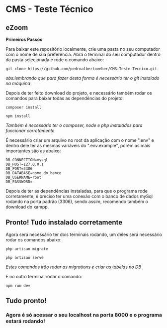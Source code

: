 # CMS - Teste Técnico
## eZoom

**Primeiros Passos**

Para baixar este repositório localmente, crie uma pasta no seu computador com o nome de sua preferência.
Abra o terminal do seu computador dentro da pasta selecionada e rode o comando abaixo: 

```
git clone https://github.com/pedroalbertoveber/CMS-Teste-Tecnico.git
```

*obs:lembrando que para fazer desta forma é necessário ter o git instalado na máquina*

Depois de ter feito download do projeto, e necessário também rodar os comandos para baixar todas as dependências do projeto: 

```
composer install
```
```
npm install
```

*Também é necessário ter o composer, node e php instalados para funcionar corretamente*

É necessário criar um arquivo no root da aplicação com o nome ".env" e dentro dele ter as mesmas variáveis do ".env.example", porém as mais importantes são as abaixo: 

```
DB_CONNECTION=mysql
DB_HOST=127.0.0.1
DB_PORT=3306
DB_DATABASE=nome_do_banco
DB_USERNAME=root
DB_PASSWORD=
```

Depois de ter as dependências instaladas, para que o programa rode corretamente, é preciso ter uma conexão com o banco de dados mySql rodando na porta padrão (3306), sendo assim, recomendo também o download do xampp.

## Pronto! Tudo instalado corretamente

Agora será necessário ter dois terminais rodando, um deles será necessário rodar os comandos abaixo:

```
php artisan migrate
```
```
php artisan serve
```

*Estes comandos irão rodar as migrations e criar as tabelas no DB*


E no outro terminal rodar o comando: 
```
npm run dev
```

## Tudo pronto!

### Agora é só acessar o seu localhost na porta 8000 e o programa estará rodando!